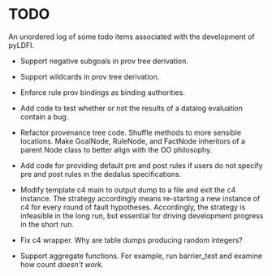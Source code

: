 # TODO

An unordered log of some todo items associated with the development of pyLDFI.

* Support negative subgoals in prov tree derivation.

* Support wildcards in prov tree derivation.

* Enforce rule prov bindings as binding authorities.

* Add code to test whether or not the results of a datalog evaluation contain a bug.

* Refactor provenance tree code. Shuffle methods to more sensible locations. Make GoalNode, RuleNode, and FactNode inheritors of a parent Node class to better align with the OO philosophy. 

* Add code for providing default pre and post rules if users do not specify pre and post rules in the dedalus specifications.

* Modify template c4 main to output dump to a file and exit the c4 instance. The strategy accordingly means re-starting a new instance of c4 for every round of fault hypotheses. Accordingly, the strategy is infeasible in the long run, but essential for driving development progress in the short run.

* Fix c4 wrapper. Why are table dumps producing random integers?

* Support aggregate functions. For example, run barrier_test and examine how count<I> doesn't work.
